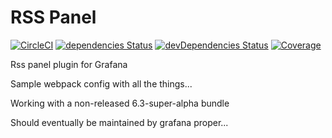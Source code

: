 # RSS Panel


[![CircleCI](https://circleci.com/gh/ryantxu/grafana-rss-panel/tree/master.svg?style=svg)](https://circleci.com/gh/ryantxu/grafana-rss-panel/tree/master)
[![dependencies Status](https://david-dm.org/ryantxu/grafana-rss-panel/status.svg)](https://david-dm.org/ryantxu/grafana-rss-panel)
[![devDependencies Status](https://david-dm.org/ryantxu/grafana-rss-panel/dev-status.svg)](https://david-dm.org/ryantxu/grafana-rss-panel?type=dev)
[![Coverage](https://circleci.com/api/v1.1/project/github/ryantxu/grafana-rss-panel/latest/artifacts/0/home/circleci/repo/coverage/badge-lines.svg)](https://circleci.com/api/v1.1/project/github/ryantxu/grafana-rss-panel/latest/artifacts/0/home/circleci/repo/coverage/lcov-report/index.html)


Rss panel plugin for Grafana

Sample webpack config with all the things...


Working with a non-released 6.3-super-alpha bundle

Should eventually be maintained by grafana proper...



